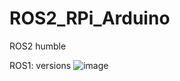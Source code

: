 # ROS2_RPi_Arduino
ROS2 humble 

ROS1: versions
![image](https://github.com/saidijongo/ROS2_RPi_Ubuntu22_04LTS/assets/31678025/c51d6a8d-7bd5-4ece-b103-ad0e70af125b)

